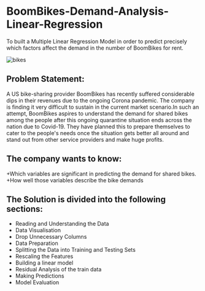 # BoomBikes-Demand-Analysis-Linear-Regression
To built a Multiple Linear Regression Model in order to predict precisely which factors affect the demand in the number of BoomBikes for rent.


![bikes](https://user-images.githubusercontent.com/76103417/147348027-30e3c415-c113-4e12-b1e4-51a6bec957a1.png)




## Problem Statement:
A US bike-sharing provider BoomBikes has recently suffered considerable dips in their revenues due to the ongoing Corona pandemic. The company is finding it very difficult to sustain in the current market scenario.In such an attempt, BoomBikes aspires to understand the demand for shared bikes among the people after this ongoing quarantine situation ends across the nation due to Covid-19. They have planned this to prepare themselves to cater to the people's needs once the situation gets better all around and stand out from other service providers and make huge profits.

## The company wants to know:
+Which variables are significant in predicting the demand for shared bikes.
+How well those variables describe the bike demands

## The Solution is divided into the following sections:
+ Reading and Understanding the Data
+ Data Visualisation
+ Drop Unnecessary Columns
+ Data Preparation
+ Splitting the Data into Training and Testing Sets
+ Rescaling the Features
+ Building a linear model
+ Residual Analysis of the train data
+ Making Predictions
+ Model Evaluation
